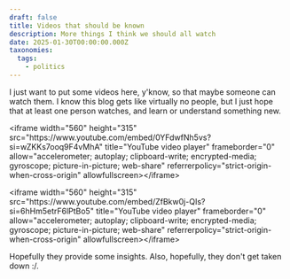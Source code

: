 ```yaml
---
draft: false
title: Videos that should be known
description: More things I think we should all watch
date: 2025-01-30T00:00:00.000Z
taxonomies:
  tags:
    - politics
---
```


I just want to put some videos here, y'know, so that maybe someone can watch them. I know this blog gets like virtually no people, but I just hope that at least one person watches, and learn or understand something new.

\<iframe width="560" height="315" src="https\://www\.youtube.com/embed/0YFdwfNh5vs?si=wZKKs7ooq9F4vMhA" title="YouTube video player" frameborder="0" allow="accelerometer; autoplay; clipboard-write; encrypted-media; gyroscope; picture-in-picture; web-share" referrerpolicy="strict-origin-when-cross-origin" allowfullscreen>\</iframe>

\<iframe width="560" height="315" src="https\://www\.youtube.com/embed/ZfBkw0j-QIs?si=6hHm5etrF6lPtBo5" title="YouTube video player" frameborder="0" allow="accelerometer; autoplay; clipboard-write; encrypted-media; gyroscope; picture-in-picture; web-share" referrerpolicy="strict-origin-when-cross-origin" allowfullscreen>\</iframe>

Hopefully they provide some insights. Also, hopefully, they don't get taken down :/.
